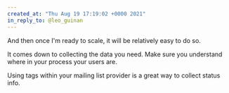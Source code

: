 ```yaml
---
created_at: "Thu Aug 19 17:19:02 +0000 2021"
in_reply_to: @leo_guinan
---
```


And then once I'm ready to scale, it will be relatively easy to do so. 

It comes down to collecting the data you need. Make sure you understand where in your process your users are. 

Using tags within your mailing list provider is a great way to collect status info.